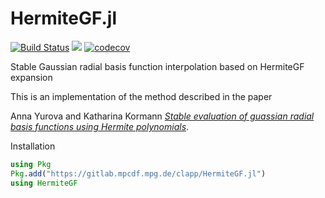 # HermiteGF.jl

[![Build Status](https://travis-ci.org/JuliaVlasov/HermiteGF.jl.svg?branch=master)](https://travis-ci.org/JuliaVlasov/HermiteGF.jl)
[![](https://img.shields.io/badge/docs-dev-blue.svg)](https://juliavlasov.github.io/HermiteGF.jl/latest)
[![codecov](https://codecov.io/gh/JuliaVlasov/HermiteGF.jl/branch/master/graph/badge.svg)](https://codecov.io/gh/JuliaVlasov/HermiteGF.jl)

Stable Gaussian radial basis function interpolation based on HermiteGF expansion

This is an implementation of the method described in the paper

Anna Yurova and Katharina Kormann [*Stable evaluation of guassian radial basis functions using Hermite polynomials*](https://arxiv.org/abs/1709.02164).

Installation

```julia
using Pkg
Pkg.add("https://gitlab.mpcdf.mpg.de/clapp/HermiteGF.jl")
using HermiteGF
```
